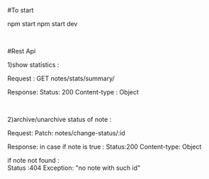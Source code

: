 

#To start

npm start
npm start dev

</br>

#Rest Api

1)show statistics :

Request :
GET notes/stats/summary/ 

Response:
Status: 200
Content-type : Object

</br>

2)archive/unarchive status of note :

Request:
Patch: notes/change-status/:id

Response:
in case if note is true :
Status:200
Content-type: Object<NoteCreateDto>

if note not found :  
Status :404
Exception: "no note with such id"
